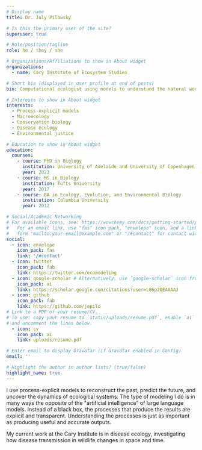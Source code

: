 ```yaml
---
# Display name
title: Dr. July Pilowsky

# Is this the primary user of the site?
superuser: true

# Role/position/tagline
role: he / they / she

# Organizations/Affiliations to show in About widget
organizations:
  - name: Cary Institute of Ecosystem Studies

# Short bio (displayed in user profile at end of posts)
bio: Computational ecologist using models to understand the natural world.

# Interests to show in About widget
interests:
  - Process-explicit models
  - Macroecology
  - Conservation biology
  - Disease ecology
  - Environmental justice

# Education to show in About widget
education:
  courses:
    - course: PhD in Biology
      institution: University of Adelaide and University of Copenhagen
      year: 2023
    - course: MS in Biology
      institution: Tufts University
      year: 2017
    - course: BA in Ecology, Evolution, and Environmental Biology
      institution: Columbia University
      year: 2012

# Social/Academic Networking
# For available icons, see: https://wowchemy.com/docs/getting-started/page-builder/#icons
#   For an email link, use "fas" icon pack, "envelope" icon, and a link in the
#   form "mailto:your-email@example.com" or "/#contact" for contact widget.
social:
  - icon: envelope
    icon_pack: fas
    link: '/#contact'
  - icon: twitter
    icon_pack: fab
    link: https://twitter.com/ecomodeling
  - icon: google-scholar # Alternatively, use `google-scholar` icon from `ai` icon pack
    icon_pack: ai
    link: https://scholar.google.com/citations?user=L06p2OEAAAAJ
  - icon: github
    icon_pack: fab
    link: https://github.com/japilo
# Link to a PDF of your resume/CV.
# To use: copy your resume to `static/uploads/resume.pdf`, enable `ai` icons in `params.toml`,
# and uncomment the lines below.
  - icon: cv
    icon_pack: ai
    link: uploads/resume.pdf

# Enter email to display Gravatar (if Gravatar enabled in Config)
email: ''

# Highlight the author in author lists? (true/false)
highlight_name: true
---
```


I use process-explicit models to reconstruct the past, predict the future, and uncover the dynamics of ecological systems. The type of modeling I do is in many ways the opposite of the "artificial intelligence" of large language models. Instead of a black box, the processes that produce the results are explicit and transparent. Understanding the processes is just as important as producing useful and accurate outputs.

My current work at the Cary Institute is in disease ecology, investigating how disease transmission in wildlife changes in space and time. 
